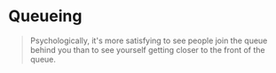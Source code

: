 # Queueing

> Psychologically, it's more satisfying to see people join the queue behind you
than to see yourself getting closer to the front of the queue.
